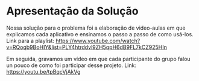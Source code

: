 # Apresentação da Solução

Nossa solução para o problema foi a elaboração de video-aulas em que explicamos cada aplicativo e ensinamos o passo a passo de como usá-los. Link para a playlist:
https://www.youtube.com/watch?v=RQoqb9BoHIY&list=PLY4htrddvl9ZH5qpH6dB9FL7kCZ925HIn

Em seguida, gravamos um vídeo em que cada participante do grupo falou un pouco de como foi participar desse projeto. Link: 
https://youtu.be/tpBqcVjAkVg
